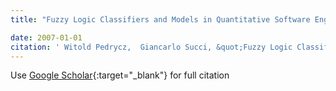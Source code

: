 ```yaml
---
title: "Fuzzy Logic Classifiers and Models in Quantitative Software Engineering"

date: 2007-01-01
citation: ' Witold Pedrycz,  Giancarlo Succi, &quot;Fuzzy Logic Classifiers and Models in Quantitative Software Engineering.&quot;, 2007.'
---
```

Use [Google Scholar](https://scholar.google.com/scholar?q=Fuzzy+Logic+Classifiers+and+Models+in+Quantitative+Software+Engineering){:target="_blank"} for full citation